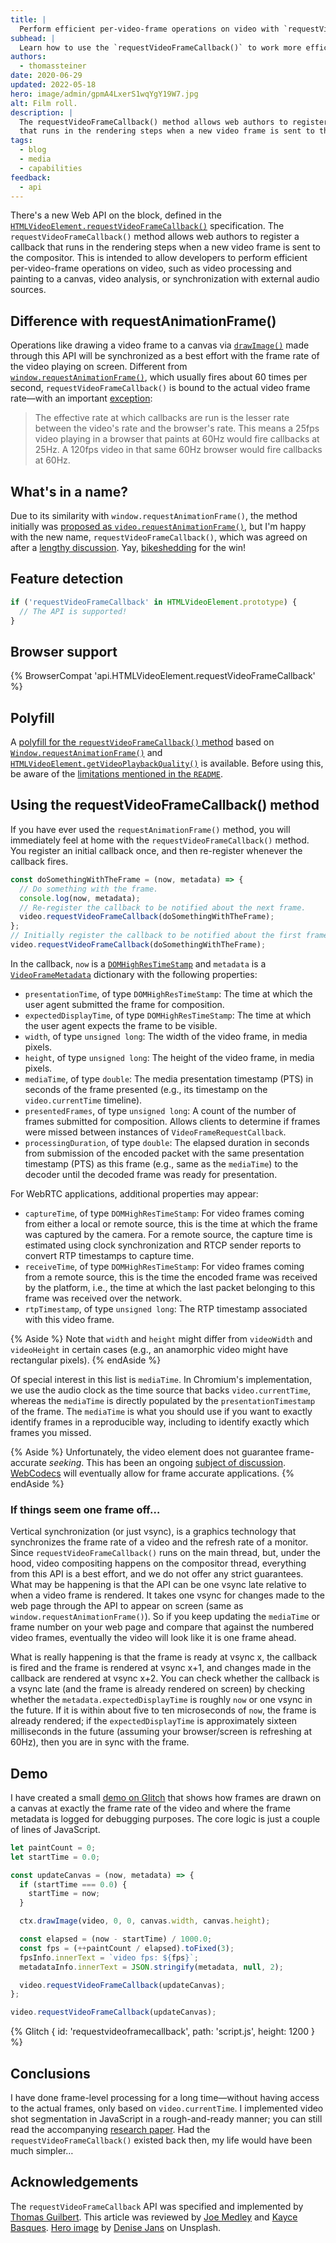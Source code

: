 ```yaml
---
title: |
  Perform efficient per-video-frame operations on video with `requestVideoFrameCallback()`
subhead: |
  Learn how to use the `requestVideoFrameCallback()` to work more efficiently with videos in the browser.
authors:
  - thomassteiner
date: 2020-06-29
updated: 2022-05-18
hero: image/admin/gpmA4LxerS1wqYgY19W7.jpg
alt: Film roll.
description: |
  The requestVideoFrameCallback() method allows web authors to register a callback
  that runs in the rendering steps when a new video frame is sent to the compositor.
tags:
  - blog
  - media
  - capabilities
feedback:
  - api
---
```

There's a new Web API on the block, defined in the
[`HTMLVideoElement.requestVideoFrameCallback()`](https://wicg.github.io/video-rvfc/)
specification.
The `requestVideoFrameCallback()` method allows web authors to register a callback
that runs in the rendering steps when a new video frame is sent to the compositor.
This is intended to allow developers to perform efficient per-video-frame operations on video,
such as video processing and painting to a canvas, video analysis,
or synchronization with external audio sources.

## Difference with requestAnimationFrame()

Operations like drawing a video frame to a canvas via
[`drawImage()`](https://developer.mozilla.org/docs/Web/API/CanvasRenderingContext2D/drawImage)
made through this API will be synchronized as a best effort
with the frame rate of the video playing on screen.
Different from
[`window.requestAnimationFrame()`](https://developer.mozilla.org/docs/Web/API/window/requestAnimationFrame),
which usually fires about 60 times per second,
`requestVideoFrameCallback()` is bound to the actual video frame rate—with an important
[exception](https://wicg.github.io/video-rvfc/#ref-for-update-the-rendering③:~:text=Note%3A%20The%20effective%20rate%20at%20which,browser%20would%20fire%20callbacks%20at%2060hz.):

> The effective rate at which callbacks are run is the lesser rate between the video's rate
  and the browser's rate.
  This means a 25fps video playing in a browser that paints at 60Hz
  would fire callbacks at 25Hz.
  A 120fps video in that same 60Hz browser would fire callbacks at 60Hz.

## What's in a name?

Due to its similarity with `window.requestAnimationFrame()`, the method initially
was [proposed as `video.requestAnimationFrame()`](https://discourse.wicg.io/t/proposal-video-requestanimationframe/3691),
but I'm happy with the new name,
`requestVideoFrameCallback()`, which was agreed on
after a [lengthy discussion](https://github.com/WICG/video-rvfc/issues/44).
Yay, [bikeshedding](https://css-tricks.com/what-is-bikeshedding/) for the win!

## Feature detection

```js
if ('requestVideoFrameCallback' in HTMLVideoElement.prototype) {
  // The API is supported! 
}
```

## Browser support

{% BrowserCompat 'api.HTMLVideoElement.requestVideoFrameCallback' %}

## Polyfill

A [polyfill for the `requestVideoFrameCallback()` method](https://github.com/ThaUnknown/rvfc-polyfill)
based on
[`Window.requestAnimationFrame()`](https://developer.mozilla.org/docs/Web/API/window/requestAnimationFrame)
and
[`HTMLVideoElement.getVideoPlaybackQuality()`](https://developer.mozilla.org/docs/Web/API/HTMLVideoElement/getVideoPlaybackQuality)
is available. Before using this, be aware of the
[limitations mentioned in the `README`](https://github.com/ThaUnknown/rvfc-polyfill#requestvideoframecallback-polyfill).

## Using the requestVideoFrameCallback() method

If you have ever used the `requestAnimationFrame()` method, you will immediately feel at home with the `requestVideoFrameCallback()` method.
You register an initial callback once, and then re-register whenever the callback fires.

```js
const doSomethingWithTheFrame = (now, metadata) => {
  // Do something with the frame.
  console.log(now, metadata);
  // Re-register the callback to be notified about the next frame.
  video.requestVideoFrameCallback(doSomethingWithTheFrame);
};
// Initially register the callback to be notified about the first frame.
video.requestVideoFrameCallback(doSomethingWithTheFrame);
```

In the callback, `now` is a [`DOMHighResTimeStamp`](https://developer.mozilla.org/docs/Web/API/DOMHighResTimeStamp)
and `metadata` is a [`VideoFrameMetadata`](https://wicg.github.io/video-rvfc/#dictdef-videoframemetadata)
dictionary with the following properties:

- `presentationTime`, of type `DOMHighResTimeStamp`:
  The time at which the user agent submitted the frame for composition.
- `expectedDisplayTime`, of type `DOMHighResTimeStamp`:
  The time at which the user agent expects the frame to be visible.
- `width`, of type `unsigned long`:
  The width of the video frame, in media pixels.
- `height`, of type `unsigned long`:
  The height of the video frame, in media pixels.
- `mediaTime`, of type `double`:
  The media presentation timestamp (PTS) in seconds of the frame presented (e.g., its timestamp on the `video.currentTime` timeline).
- `presentedFrames`, of type `unsigned long`:
  A count of the number of frames submitted for composition. Allows clients to determine if frames were missed between instances of `VideoFrameRequestCallback`.
- `processingDuration`, of type `double`:
  The elapsed duration in seconds from submission of the encoded packet with the same presentation timestamp (PTS) as this frame (e.g., same as the `mediaTime`) to the decoder until the decoded frame was ready for presentation.

For WebRTC applications, additional properties may appear:

- `captureTime`, of type `DOMHighResTimeStamp`:
  For video frames coming from either a local or remote source, this is the time at which the frame was captured by the camera.
  For a remote source, the capture time is estimated using clock synchronization and RTCP sender reports
  to convert RTP timestamps to capture time.
- `receiveTime`, of type `DOMHighResTimeStamp`:
  For video frames coming from a remote source, this is the time the encoded frame was received
  by the platform, i.e., the time at which the last packet belonging to this frame was received over the network.
- `rtpTimestamp`, of type `unsigned long`:
  The RTP timestamp associated with this video frame.

{% Aside %}
  Note that `width` and `height` might differ from `videoWidth` and `videoHeight` in certain cases
  (e.g., an anamorphic video might have rectangular pixels).
{% endAside %}

Of special interest in this list is `mediaTime`.
In Chromium's implementation, we use the audio clock as the time source that backs `video.currentTime`,
whereas the `mediaTime` is directly populated by the `presentationTimestamp` of the frame.
The `mediaTime` is what you should use if you want to exactly identify frames in a reproducible way,
including to identify exactly which frames you missed.

{% Aside %}
  Unfortunately, the video element does not guarantee frame-accurate *seeking*.
  This has been an ongoing [subject of discussion](https://github.com/w3c/media-and-entertainment/issues/4).
  [WebCodecs](https://github.com/WICG/web-codecs) will eventually allow for frame accurate applications.
{% endAside %}

### If things seem one frame off…

Vertical synchronization (or just vsync), is a graphics technology that synchronizes the frame rate of a video and the refresh rate of a monitor.
Since `requestVideoFrameCallback()` runs on the main thread, but, under the hood, video compositing happens on the compositor thread,
everything from this API is a best effort, and we do not offer any strict guarantees.
What may be happening is that the API can be one vsync late relative to when a video frame is rendered.
It takes one vsync for changes made to the web page through the API to appear on screen (same as `window.requestAnimationFrame()`).
So if you keep updating the `mediaTime` or frame number on your web page and compare that
against the numbered video frames, eventually the video will look like it is one frame ahead.

What is really happening is that the frame is ready at vsync&nbsp;x, the callback is fired and the frame is rendered at vsync&nbsp;x+1,
and changes made in the callback are rendered at vsync&nbsp;x+2.
You can check whether the callback is a vsync late (and the frame is already rendered on screen)
by checking whether the `metadata.expectedDisplayTime` is roughly `now` or one vsync in the future.
If it is within about five to ten microseconds of `now`, the frame is already rendered;
if the `expectedDisplayTime` is approximately sixteen milliseconds in the future (assuming your browser/screen is refreshing at 60Hz),
then you are in sync with the frame.

## Demo

I have created a small
[demo on Glitch](https://requestvideoframecallback.glitch.me/)
that shows how frames are drawn on a canvas at exactly
the frame rate of the video and
where the frame metadata is logged for debugging purposes.
The core logic is just a couple of lines of JavaScript.

```js
let paintCount = 0;
let startTime = 0.0;

const updateCanvas = (now, metadata) => {
  if (startTime === 0.0) {
    startTime = now;
  }

  ctx.drawImage(video, 0, 0, canvas.width, canvas.height);

  const elapsed = (now - startTime) / 1000.0;
  const fps = (++paintCount / elapsed).toFixed(3);
  fpsInfo.innerText = `video fps: ${fps}`;
  metadataInfo.innerText = JSON.stringify(metadata, null, 2);

  video.requestVideoFrameCallback(updateCanvas);
};

video.requestVideoFrameCallback(updateCanvas);
```

{% Glitch {
  id: 'requestvideoframecallback',
  path: 'script.js',
  height: 1200
} %}

## Conclusions

I have done frame-level processing for a long time—without having access to the actual frames,
only based on `video.currentTime`.
I implemented video shot segmentation in JavaScript
in a rough-and-ready manner; you can still read the accompanying
[research paper](https://www2012.universite-lyon.fr/proceedings/nocompanion/DevTrack_028.pdf).
Had the `requestVideoFrameCallback()` existed back then, my life would have been much simpler…

## Acknowledgements

The `requestVideoFrameCallback` API was specified and implemented by
[Thomas Guilbert](https://github.com/tguilbert-google).
This article was reviewed by [Joe Medley](https://github.com/jpmedley)
and [Kayce Basques](https://github.com/kaycebasques).
[Hero image](https://unsplash.com/photos/tV80374iytg) by
[Denise Jans](https://unsplash.com/@dmjdenise) on Unsplash.
